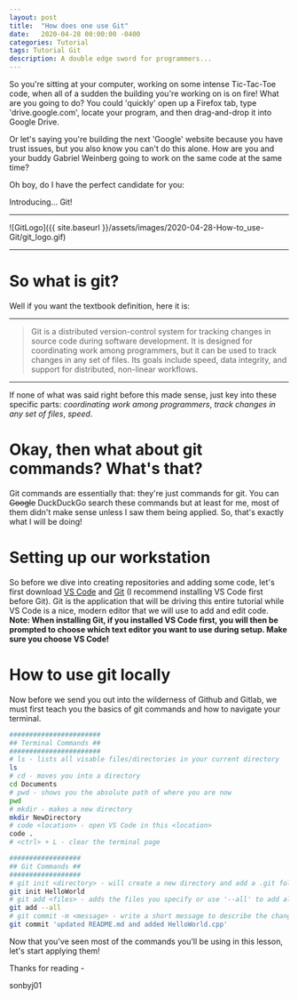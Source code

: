 ```yaml
---
layout: post
title:  "How does one use Git"
date:   2020-04-28 00:00:00 -0400
categories: Tutorial
tags: Tutorial Git
description: A double edge sword for programmers...
---
```

So you're sitting at your computer, working on some intense Tic-Tac-Toe code, when all of a sudden the building you're working on is on fire! What are you going to do? You could 'quickly' open up a Firefox tab, type 'drive.google.com', locate your program, and then drag-and-drop it into Google Drive. 

Or let's saying you're building the next 'Google' website because you have trust issues, but you also know you can't do this alone. How are you and your buddy Gabriel Weinberg going to work on the same code at the same time? 

Oh boy, do I have the perfect candidate for you:

Introducing... Git!

-----

![GitLogo]({{ site.baseurl }}/assets/images/2020-04-28-How-to_use-Git/git_logo.gif)

-----

# So what is git? 
Well if you want the textbook definition, here it is:

-----
> Git is a distributed version-control system for tracking changes in source code during software development. It is designed for coordinating work among programmers, but it can be used to track changes in any set of files. Its goals include speed, data integrity, and support for distributed, non-linear workflows.
-----

If none of what was said right before this made sense, just key into these specific parts: *coordinating work among programmers*, *track changes in any set of files*, *speed*. 

# Okay, then what about git commands? What's that?
Git commands are essentially that: they're just commands for git. You can ~~Google~~ DuckDuckGo search these commands but at least for me, most of them didn't make sense unless I saw them being applied. So, that's exactly what I will be doing! 

# Setting up our workstation 
So before we dive into creating repositories and adding some code, let's first download [VS Code] and [Git] (I recommend installing VS Code first before Git). Git is the application that will be driving this entire tutorial while VS Code is a nice, modern editor that we will use to add and edit code. **Note: When installing Git, if you installed VS Code first, you will then be prompted to choose which text editor you want to use during setup. Make sure you choose VS Code!**

# How to use git locally 
Now before we send you out into the wilderness of Github and Gitlab, we must first teach you the basics of git commands and how to navigate your terminal. 
```bash
#######################
## Terminal Commands ##
#######################
# ls - lists all visable files/directories in your current directory
ls
# cd - moves you into a directory
cd Documents
# pwd - shows you the absolute path of where you are now
pwd
# mkdir - makes a new directory 
mkdir NewDirectory
# code <location> - open VS Code in this <location>
code .
# <ctrl> + L - clear the terminal page 

##################
## Git Commands ##
##################
# git init <directory> - will create a new directory and add a .git folder to it
git init HelloWorld
# git add <files> - adds the files you specify or use '--all' to add all the files
git add --all
# git commit -m <message> - write a short message to describe the changes you've made
git commit 'updated README.md and added HelloWorld.cpp'
```

Now that you've seen most of the commands you'll be using in this lesson, let's start applying them!



Thanks for reading - 

sonbyj01

[like me]: https://git.sonbyj01.xyz/
[Github.com]: https://github.com/
[Git]: https://git-scm.com/
["MinGW"]: http://mingw.org/
[connecting to Github with SSH]: https://help.github.com/en/github/authenticating-to-github/connecting-to-github-with-ssh
[README]: https://www.makeareadme.com/
[.gitignore]: https://git-scm.com/docs/gitignore
[license]: https://choosealicense.com/
['bash commands']: https://dev.to/awwsmm/101-bash-commands-and-tips-for-beginners-to-experts-30je#pwd-ls-cd
[VS Code]: https://code.visualstudio.com/
[branches]: https://git-scm.com/book/en/v2/Git-Branching-Basic-Branching-and-Merging